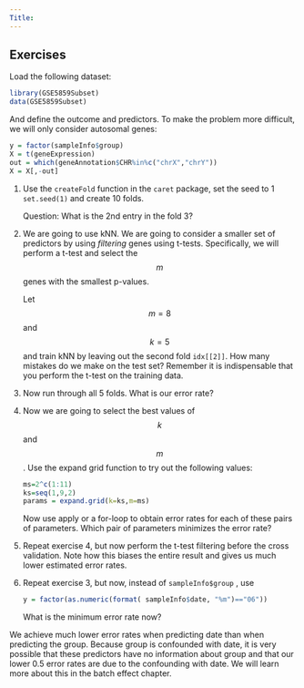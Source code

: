 ```yaml
---
Title:
---
```


## Exercises

Load the following dataset:


```r
library(GSE5859Subset)
data(GSE5859Subset)
```

And define the outcome and predictors. To make the problem more difficult, we will only consider autosomal genes:


```r
y = factor(sampleInfo$group)
X = t(geneExpression)
out = which(geneAnnotation$CHR%in%c("chrX","chrY"))
X = X[,-out]
```

1. Use the `createFold` function in the `caret` package, set the seed to 1 `set.seed(1)` and create 10 folds. 

    Question: What is the 2nd entry in the fold 3?


2. We are going to use kNN. We are going to consider a smaller set of predictors by using _filtering_ genes using t-tests. Specifically, we will perform a t-test and select the $$m$$ genes with the smallest p-values.

    Let $$m=8$$ and $$k=5$$ and train kNN by leaving out the second fold `idx[[2]]`. How many mistakes do we make on the test set? Remember it is indispensable that you perform the t-test on the training data.



3. Now run through all 5 folds. What is our error rate?



4. Now we are going to select the best values of $$k$$ and $$m$$. Use the expand grid function to try out the following values:

    
    ```r
    ms=2^c(1:11)
    ks=seq(1,9,2)
    params = expand.grid(k=ks,m=ms)
    ```

    Now use apply or a for-loop to obtain error rates for each of these pairs of parameters. Which pair of parameters minimizes the error rate?


5. Repeat exercise 4, but now perform the t-test filtering before the cross validation. Note how this biases the entire result and gives us much lower estimated error rates.



6. Repeat exercise 3, but now, instead of `sampleInfo$group` , use 

    
    ```r
    y = factor(as.numeric(format( sampleInfo$date, "%m")=="06"))
    ```

    What is the minimum error rate now?


We achieve much lower error rates when predicting date than when predicting the group. Because group is confounded with date, it is very possible that these predictors have no information about group and that our lower 0.5 error rates are due to the confounding with date. We will learn more about this in the batch effect chapter.








